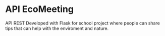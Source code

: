 # API EcoMeeting
API REST Developed with Flask for school project where people can share tips that can help with the enviroment and nature.
